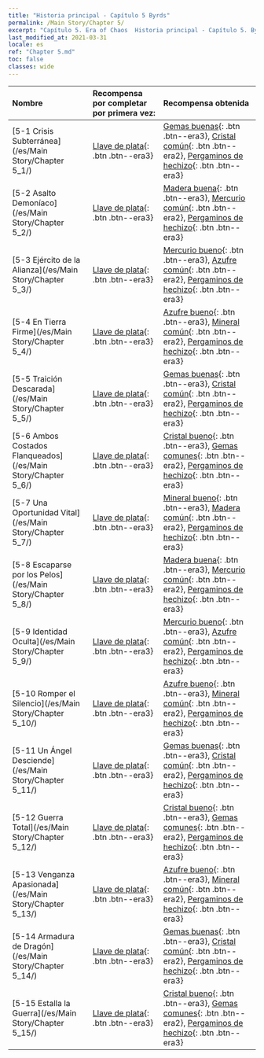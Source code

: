 ```yaml
---
title: "Historia principal - Capítulo 5 Byrds"
permalink: /Main Story/Chapter 5/
excerpt: "Capítulo 5. Era of Chaos  Historia principal - Capítulo 5. Byrds"
last_modified_at: 2021-03-31
locale: es
ref: "Chapter 5.md"
toc: false
classes: wide
---
```


  | Nombre |  Recompensa por completar por primera vez: | Recompensa obtenida |
  |:------------|:------------|:------------| 
  | [5-1 Crisis Subterránea](/es/Main Story/Chapter 5_1/) | [Llave de plata](/es/Items/con_693/){: .btn .btn--era3} | [Gemas buenas](/es/Items/mat_16/){: .btn .btn--era3}, [Cristal común](/es/Items/mat_11/){: .btn .btn--era2}, [Pergaminos de hechizo](/es/Items/con_694/){: .btn .btn--era3} |
  | [5-2 Asalto Demoníaco](/es/Main Story/Chapter 5_2/) | [Llave de plata](/es/Items/con_693/){: .btn .btn--era3} | [Madera buena](/es/Items/mat_13/){: .btn .btn--era3}, [Mercurio común](/es/Items/mat_8/){: .btn .btn--era2}, [Pergaminos de hechizo](/es/Items/con_694/){: .btn .btn--era3} |
  | [5-3 Ejército de la Alianza](/es/Main Story/Chapter 5_3/) | [Llave de plata](/es/Items/con_693/){: .btn .btn--era3} | [Mercurio bueno](/es/Items/mat_14/){: .btn .btn--era3}, [Azufre común](/es/Items/mat_9/){: .btn .btn--era2}, [Pergaminos de hechizo](/es/Items/con_694/){: .btn .btn--era3} |
  | [5-4 En Tierra Firme](/es/Main Story/Chapter 5_4/) | [Llave de plata](/es/Items/con_693/){: .btn .btn--era3} | [Azufre bueno](/es/Items/mat_15/){: .btn .btn--era3}, [Mineral común](/es/Items/mat_6/){: .btn .btn--era2}, [Pergaminos de hechizo](/es/Items/con_694/){: .btn .btn--era3} |
  | [5-5 Traición Descarada](/es/Main Story/Chapter 5_5/) | [Llave de plata](/es/Items/con_693/){: .btn .btn--era3} | [Gemas buenas](/es/Items/mat_16/){: .btn .btn--era3}, [Cristal común](/es/Items/mat_11/){: .btn .btn--era2}, [Pergaminos de hechizo](/es/Items/con_694/){: .btn .btn--era3} |
  | [5-6 Ambos Costados Flanqueados](/es/Main Story/Chapter 5_6/) | [Llave de plata](/es/Items/con_693/){: .btn .btn--era3} | [Cristal bueno](/es/Items/mat_17/){: .btn .btn--era3}, [Gemas comunes](/es/Items/mat_10/){: .btn .btn--era2}, [Pergaminos de hechizo](/es/Items/con_694/){: .btn .btn--era3} |
  | [5-7 Una Oportunidad Vital](/es/Main Story/Chapter 5_7/) | [Llave de plata](/es/Items/con_693/){: .btn .btn--era3} | [Mineral bueno](/es/Items/mat_12/){: .btn .btn--era3}, [Madera común](/es/Items/mat_7/){: .btn .btn--era2}, [Pergaminos de hechizo](/es/Items/con_694/){: .btn .btn--era3} |
  | [5-8 Escaparse por los Pelos](/es/Main Story/Chapter 5_8/) | [Llave de plata](/es/Items/con_693/){: .btn .btn--era3} | [Madera buena](/es/Items/mat_13/){: .btn .btn--era3}, [Mercurio común](/es/Items/mat_8/){: .btn .btn--era2}, [Pergaminos de hechizo](/es/Items/con_694/){: .btn .btn--era3} |
  | [5-9 Identidad Oculta](/es/Main Story/Chapter 5_9/) | [Llave de plata](/es/Items/con_693/){: .btn .btn--era3} | [Mercurio bueno](/es/Items/mat_14/){: .btn .btn--era3}, [Azufre común](/es/Items/mat_9/){: .btn .btn--era2}, [Pergaminos de hechizo](/es/Items/con_694/){: .btn .btn--era3} |
  | [5-10 Romper el Silencio](/es/Main Story/Chapter 5_10/) | [Llave de plata](/es/Items/con_693/){: .btn .btn--era3} | [Azufre bueno](/es/Items/mat_15/){: .btn .btn--era3}, [Mineral común](/es/Items/mat_6/){: .btn .btn--era2}, [Pergaminos de hechizo](/es/Items/con_694/){: .btn .btn--era3} |
  | [5-11 Un Ángel Desciende](/es/Main Story/Chapter 5_11/) | [Llave de plata](/es/Items/con_693/){: .btn .btn--era3} | [Gemas buenas](/es/Items/mat_16/){: .btn .btn--era3}, [Cristal común](/es/Items/mat_11/){: .btn .btn--era2}, [Pergaminos de hechizo](/es/Items/con_694/){: .btn .btn--era3} |
  | [5-12 Guerra Total](/es/Main Story/Chapter 5_12/) | [Llave de plata](/es/Items/con_693/){: .btn .btn--era3} | [Cristal bueno](/es/Items/mat_17/){: .btn .btn--era3}, [Gemas comunes](/es/Items/mat_10/){: .btn .btn--era2}, [Pergaminos de hechizo](/es/Items/con_694/){: .btn .btn--era3} |
  | [5-13 Venganza Apasionada](/es/Main Story/Chapter 5_13/) | [Llave de plata](/es/Items/con_693/){: .btn .btn--era3} | [Azufre bueno](/es/Items/mat_15/){: .btn .btn--era3}, [Mineral común](/es/Items/mat_6/){: .btn .btn--era2}, [Pergaminos de hechizo](/es/Items/con_694/){: .btn .btn--era3} |
  | [5-14 Armadura de Dragón](/es/Main Story/Chapter 5_14/) | [Llave de plata](/es/Items/con_693/){: .btn .btn--era3} | [Gemas buenas](/es/Items/mat_16/){: .btn .btn--era3}, [Cristal común](/es/Items/mat_11/){: .btn .btn--era2}, [Pergaminos de hechizo](/es/Items/con_694/){: .btn .btn--era3} |
  | [5-15 Estalla la Guerra](/es/Main Story/Chapter 5_15/) | [Llave de plata](/es/Items/con_693/){: .btn .btn--era3} | [Cristal bueno](/es/Items/mat_17/){: .btn .btn--era3}, [Gemas comunes](/es/Items/mat_10/){: .btn .btn--era2}, [Pergaminos de hechizo](/es/Items/con_694/){: .btn .btn--era3} |
